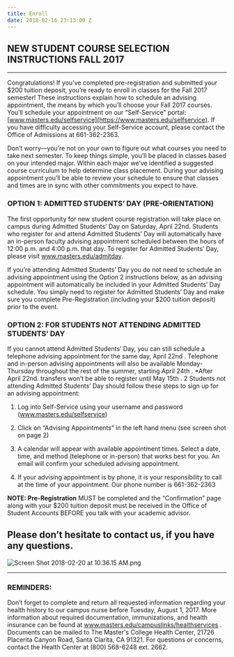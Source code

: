 ```yaml
---
title: Enroll
date: 2018-02-16 23:13:00 Z
---
```


## NEW STUDENT COURSE SELECTION INSTRUCTIONS FALL 2017

---

Congratulations! If you’ve completed pre-registration and submitted your $200 tuition deposit, you’re ready to enroll in classes for the Fall 2017 semester! These instructions explain how to schedule an advising appointment, the means by which you’ll choose your Fall 2017 courses. You’ll schedule your appointment on our “Self-Service” portal: [www.masters.edu/selfservice](https://www.masters.edu/selfservice). If you have difficulty accessing your Self-Service account, please contact the Office of Admissions at 661-362-2363.

Don’t worry—you’re not on your own to figure out what courses you need to take next semester. To keep things simple, you’ll be placed in classes based on your intended major. Within each major we’ve identified a suggested course curriculum to help determine class placement. During your advising appointment you’ll be able to review your schedule to ensure that classes and times are in sync with other commitments you expect to have.

### OPTION 1: ADMITTED STUDENTS’ DAY (PRE-ORIENTATION)

The first opportunity for new student course registration will take place on campus during Admitted Students’ Day on Saturday, April 22nd. Students who register for and attend Admitted Students’ Day will automatically have an in-person faculty advising appointment scheduled between the hours of 12:00 p.m. and 4:00 p.m. that day. To register for Admitted Students’ Day, please visit www.masters.edu/admitday.

If you’re attending Admitted Students’ Day you do not need to schedule an advising appointment using the Option 2 instructions below, as an advising appointment will automatically be included in your Admitted Students’ Day schedule. You simply need to register for Admitted Students’ Day and make sure you complete Pre-Registration (including your $200 tuition deposit) prior to the event.

### OPTION 2: FOR STUDENTS NOT ATTENDING ADMITTED STUDENTS’ DAY

If you cannot attend Admitted Students’ Day, you can still schedule a telephone advising appointment for the same day, April 22nd . Telephone and in-person advising appointments will also be available Monday-Thursday throughout the rest of the summer, starting April 24th . \*After April 22nd. transfers won’t be able to register until May 15th . 2 Students not attending Admitted Students’ Day should follow these steps to sign up for an advising appointment:

1. Log into Self-Service using your username and password (www.masters.edu/selfservice)

2. Click on “Advising Appointments” in the left hand menu (see screen shot on page 2)

3. A calendar will appear with available appointment times. Select a date, time, and method (telephone or in-person) that works best for you. An email will confirm your scheduled advising appointment.

4. If your advising appointment is by phone, it is your responsibility to call at the time of your appointment. Our phone number is 661-362-2363

**NOTE: Pre-Registration** MUST be completed and the “Confirmation” page along with your $200 tuition deposit must be received in the Office of Student Accounts BEFORE you talk with your academic advisor.

## Please don’t hesitate to contact us, if you have any questions.

![Screen Shot 2018-02-20 at 10.36.15 AM.png](/uploads/Screen%20Shot%202018-02-20%20at%2010.36.15%20AM.png)

---

### REMINDERS:

Don’t forget to complete and return all requested information regarding your health history to our campus nurse before Tuesday, August 1, 2017. More information about required documentation, immunizations, and health insurance can be found at www.masters.edu/campuslinks/healthservices . Documents can be mailed to The Master's College Health Center, 21726 Placerita Canyon Road, Santa Clarita, CA 91321. For questions or concerns, contact the Health Center at (800) 568-6248 ext. 2662.